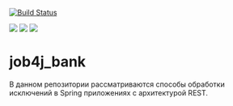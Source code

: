 [![Build Status](https://app.travis-ci.com/stanovov/job4j_bank.svg?branch=master)](https://app.travis-ci.com/stanovov/job4j_bank)

![](https://img.shields.io/badge/Maven-=_3-red)
![](https://img.shields.io/badge/Java-=_14-orange)
![](https://img.shields.io/badge/Spring-=_5-darkorange)

# job4j_bank

В данном репозитории рассматриваются способы обработки исключений в Spring приложениях с архитектурой REST. 